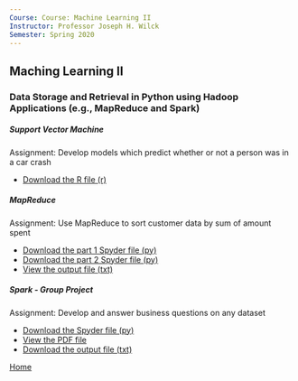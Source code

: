 ```yaml
---
Course: Course: Machine Learning II
Instructor: Professor Joseph H. Wilck
Semester: Spring 2020
---
```


## Maching Learning II
### Data Storage and Retrieval in Python using Hadoop Applications (e.g., MapReduce and Spark)

##### Support Vector Machine
Assignment: Develop models which predict whether or not a person was in a car crash
- [Download the R file (r)](M1DataAssignmentCherylNgo.R)

##### MapReduce
Assignment: Use MapReduce to sort customer data by sum of amount spent
- [Download the part 1 Spyder file (py)](Module3IndividualAssignmentP1.py)
- [Download the part 2 Spyder file (py)](Module3IndividualAssignmentP2.py)
- [View the output file (txt)](Module3IndividualAssignmentP2.txt)

##### Spark - Group Project
Assignment: Develop and answer business questions on any dataset
- [Download the Spyder file (py)](FinalGroup3DataAssignment.py)
- [View the PDF file](M6SparkAssignment.pdf)
- [Download the output file (txt)](Module6DataAssignmentAnswer.txt)

[Home](https://cherylngo.github.io/)
